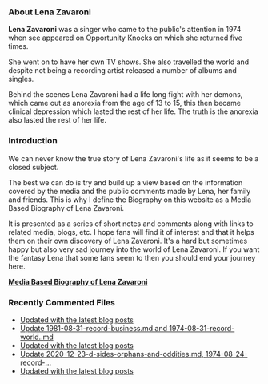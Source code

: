 ### About Lena Zavaroni

<p><strong>Lena Zavaroni</strong> was a singer who came to the public's attention in 1974 when see appeared on Opportunity Knocks on which she returned five times.</p>

<p>She went on to have her own TV shows. She also travelled the world and despite not being a recording artist released a number of albums and singles.</p>

<p>Behind the scenes Lena Zavaroni had a life long fight with her demons, which came out as anorexia from the age of 13 to 15, this then became clinical depression which lasted the rest of her life. The truth is the anorexia also lasted the rest of her life.</p>

### Introduction

<p>We can never know the true story of Lena Zavaroni's life as it seems to be a closed subject.</p>

<p>The best we can do is try and build up a view based on the information covered by the media and the public comments made by Lena, her family and friends. This is why I define the Biography on this website as a Media Based Biography of Lena Zavaroni.</p>

<p>It is presented as a series of short notes and comments along with links to related media, blogs, etc. I hope fans will find it of interest and that it helps them on their own discovery of Lena Zavaroni. It's a hard but sometimes happy but also very sad journey into the world of Lena Zavaroni. If you want the fantasy Lena that some fans seem to then you should end your journey here.</p>

<a href="https://fanzoflenazavaroni.github.io/1963-11-04-lena-zavaroni/"><strong>Media Based Biography of Lena Zavaroni</strong></a>

### Recently Commented Files

<!-- BLOG-POST-LIST:START -->
- [Updated with the latest blog posts](https://github.com/FanzOfLenaZavaroni/fanzoflenazavaroni.github.io/commit/3222e9696717c2dac87e649d9a00bd76ced4c89e)
- [Update 1981-08-31-record-business.md and 1974-08-31-record-world..md](https://github.com/FanzOfLenaZavaroni/fanzoflenazavaroni.github.io/commit/3f59da5798eae213f84616ac72fe78ffe1188356)
- [Updated with the latest blog posts](https://github.com/FanzOfLenaZavaroni/fanzoflenazavaroni.github.io/commit/ddc88a48a741c16c013b87e0103b90e01fa69989)
- [Update 2020-12-23-d-sides-orphans-and-oddities.md, 1974-08-24-record-…](https://github.com/FanzOfLenaZavaroni/fanzoflenazavaroni.github.io/commit/4d75a815bef09c591a420eda67d1b65e15bcc272)
- [Updated with the latest blog posts](https://github.com/FanzOfLenaZavaroni/fanzoflenazavaroni.github.io/commit/a353f68c5b57791e02d2f98be0fc0fbcf7631c42)
<!-- BLOG-POST-LIST:END -->
